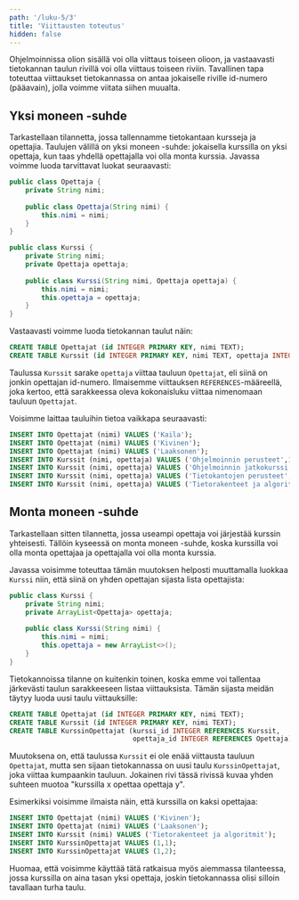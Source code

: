 ```yaml
---
path: '/luku-5/3'
title: 'Viittausten toteutus'
hidden: false
---
```


Ohjelmoinnissa olion sisällä voi olla viittaus toiseen olioon,
ja vastaavasti tietokannan taulun rivillä voi olla viittaus toiseen riviin.
Tavallinen tapa toteuttaa viittaukset tietokannassa on
antaa jokaiselle riville id-numero (pääavain), jolla voimme viitata siihen muualta.

## Yksi moneen -suhde

Tarkastellaan tilannetta, jossa tallennamme tietokantaan kursseja ja opettajia.
Taulujen välillä on yksi moneen -suhde: jokaisella kurssilla on yksi opettaja,
kun taas yhdellä opettajalla voi olla monta kurssia.
Javassa voimme luoda tarvittavat luokat seuraavasti:

```java
public class Opettaja {
    private String nimi;
    
    public class Opettaja(String nimi) {
        this.nimi = nimi;
    }
}

public class Kurssi {
    private String nimi;
    private Opettaja opettaja;
    
    public class Kurssi(String nimi, Opettaja opettaja) {
        this.nimi = nimi;
        this.opettaja = opettaja;
    }
}
```

Vastaavasti voimme luoda tietokannan taulut näin:

```sql
CREATE TABLE Opettajat (id INTEGER PRIMARY KEY, nimi TEXT);
CREATE TABLE Kurssit (id INTEGER PRIMARY KEY, nimi TEXT, opettaja INTEGER REFERENCES Opettajat);
```

Taulussa `Kurssit` sarake `opettaja` viittaa tauluun `Opettajat`,
eli siinä on jonkin opettajan id-numero.
Ilmaisemme viittauksen `REFERENCES`-määreellä,
joka kertoo, että sarakkeessa oleva kokonaisluku viittaa
nimenomaan tauluun `Opettajat`.

Voisimme laittaa tauluihin tietoa vaikkapa seuraavasti:

```sql
INSERT INTO Opettajat (nimi) VALUES ('Kaila');
INSERT INTO Opettajat (nimi) VALUES ('Kivinen');
INSERT INTO Opettajat (nimi) VALUES ('Laaksonen');
INSERT INTO Kurssit (nimi, opettaja) VALUES ('Ohjelmoinnin perusteet',1);
INSERT INTO Kurssit (nimi, opettaja) VALUES ('Ohjelmoinnin jatkokurssi',1);
INSERT INTO Kurssit (nimi, opettaja) VALUES ('Tietokantojen perusteet',3);
INSERT INTO Kurssit (nimi, opettaja) VALUES ('Tietorakenteet ja algoritmit',2);
```

## Monta moneen -suhde

Tarkastellaan sitten tilannetta, jossa useampi opettaja voi järjestää
kurssin yhteisesti.
Tällöin kyseessä on monta moneen -suhde, koska kurssilla voi olla monta opettajaa
ja opettajalla voi olla monta kurssia.

Javassa voisimme toteuttaa tämän muutoksen helposti muuttamalla luokkaa
`Kurssi` niin, että siinä on yhden opettajan sijasta lista opettajista:

```java
public class Kurssi {
    private String nimi;
    private ArrayList<Opettaja> opettaja;
    
    public class Kurssi(String nimi) {
        this.nimi = nimi;
        this.opettaja = new ArrayList<>();
    }
}
```

Tietokannoissa tilanne on kuitenkin toinen,
koska emme voi tallentaa järkevästi taulun sarakkeeseen
listaa viittauksista.
Tämän sijasta meidän täytyy luoda uusi taulu viittauksille:

```sql
CREATE TABLE Opettajat (id INTEGER PRIMARY KEY, nimi TEXT);
CREATE TABLE Kurssit (id INTEGER PRIMARY KEY, nimi TEXT);
CREATE TABLE KurssinOpettajat (kurssi_id INTEGER REFERENCES Kurssit,
                               opettaja_id INTEGER REFERENCES Opettaja);
```

Muutoksena on, että taulussa `Kurssit` ei ole enää viittausta tauluun
`Opettajat`, mutta sen sijaan tietokannassa on uusi taulu
`KurssinOpettajat`, joka viittaa kumpaankin tauluun.
Jokainen rivi tässä rivissä kuvaa yhden suhteen muotoa
"kurssilla x opettaa opettaja y".

Esimerkiksi voisimme ilmaista näin, että kurssilla on kaksi opettajaa:

```sql
INSERT INTO Opettajat (nimi) VALUES ('Kivinen');
INSERT INTO Opettajat (nimi) VALUES ('Laaksonen');
INSERT INTO Kurssit (nimi) VALUES ('Tietorakenteet ja algoritmit');
INSERT INTO KurssinOpettajat VALUES (1,1);
INSERT INTO KurssinOpettajat VALUES (1,2);
```

Huomaa, että voisimme käyttää tätä ratkaisua myös aiemmassa tilanteessa,
jossa kurssilla on aina tasan yksi opettaja,
joskin tietokannassa olisi silloin tavallaan turha taulu.
